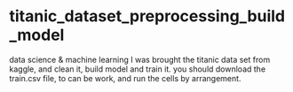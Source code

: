 # titanic_dataset_preprocessing_build_model
data science &amp; machine learning
I was brought the titanic data set from kaggle, and clean it, build model and train it.
you should download the train.csv file, to can be work, and run the cells by arrangement.
